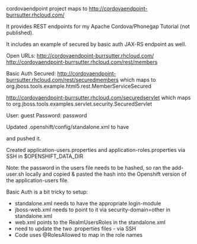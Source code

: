 cordovaendpoint project maps to http://cordovaendpoint-burrsutter.rhcloud.com/

It provides REST endpoints for my Apache Cordova/Phonegap Tutorial (not published).

It includes an example of secured by basic auth JAX-RS endpoint as well.

Open URLs:
http://cordovaendpoint-burrsutter.rhcloud.com/ 
http://cordovaendpoint-burrsutter.rhcloud.com/rest/members

Basic Auth Secured:
http://cordovaendpoint-burrsutter.rhcloud.com/rest/securedmembers
which maps to org.jboss.tools.example.html5.rest.MemberServiceSecured

http://cordovaendpoint-burrsutter.rhcloud.com/securedservlet
which maps to org.jboss.tools.examples.servlet.security.SecuredServlet

User: guest
Password: password

Updated .openshift/config/standalone.xml to have 
<login-module code="RealmUsersRoles" flag="required">
   <module-option name="usersProperties"
     value="${env.OPENSHIFT_DATA_DIR}/application-users.properties"/>
   <module-option name="rolesProperties" 
     value="${env.OPENSHIFT_DATA_DIR}/application-roles.properties"/>     	   
   <module-option name="realm" value="ApplicationRealm"/>
   <module-option name="password-stacking" value="useFirstPass"/>
</login-module>                        

and pushed it.

Created application-users.properties and application-roles.properties via SSH
in $OPENSHIFT_DATA_DIR

Note: the password in the users file needs to be hashed, so ran the add-user.sh locally
and copied & pasted the hash into the Openshift version of the application-users file.

Basic Auth is a bit tricky to setup:
- standalone.xml needs to have the appropriate login-module
- jboss-web.xml needs to point to it via security-domain=other in standalone.xml
- web.xml points to the RealmUsersRoles in the standalone.xml
- need to update the two .properties files - via SSH
- Code uses @RolesAllowed to map in the role names
